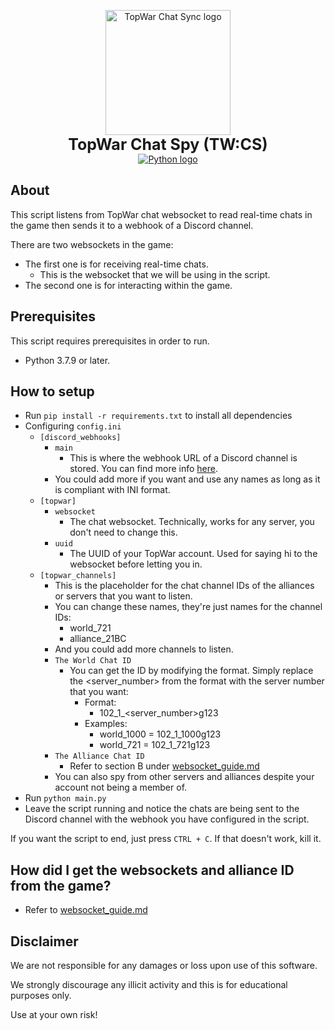 <p align="center">
    <img src="https://github.com/KeirLoire/topwar-discord-chat/blob/main/img/logo.png?raw=true" width="200" alt="TopWar Chat Sync logo"/><br>
    <b style="font-size:25px">TopWar Chat Spy (TW:CS)</b><br>
    <a href="https://www.python.org/downloads/release/python-379/"><img src="https://img.shields.io/badge/python-3.7-00a0dc?label=python&style=flat&logo=python" alt="Python logo"/></a>
</p>

## About

This script listens from TopWar chat websocket to read real-time chats in the game then sends it to a webhook of a Discord channel.

There are two websockets in the game:
- The first one is for receiving real-time chats.
  - This is the websocket that we will be using in the script.
- The second one is for interacting within the game.

## Prerequisites
This script requires prerequisites in order to run.

- Python 3.7.9 or later.

## How to setup
- Run `pip install -r requirements.txt` to install all dependencies
- Configuring `config.ini`
  - `[discord_webhooks]`
    - `main`
      - This is where the webhook URL of a Discord channel is stored. You can find more info [here](https://support.discord.com/hc/en-us/articles/228383668-Intro-to-Webhooks).
    - You could add more if you want and use any names as long as it is compliant with INI format.
  - `[topwar]`
    - `websocket`
      - The chat websocket. Technically, works for any server, you don't need to change this.
    - `uuid`
      - The UUID of your TopWar account. Used for saying hi to the websocket before letting you in.
  - `[topwar_channels]`
    - This is the placeholder for the chat channel IDs of the alliances or servers that you want to listen.
    - You can change these names, they're just names for the channel IDs:
      - world_721  
      - alliance_21BC  
    - And you could add more channels to listen.
    - `The World Chat ID`
      - You can get the ID by modifying the format. Simply replace the <server_number> from the format with the server number that you want:
        - Format: 
          - 102_1_<server_number>g123
        - Examples:
          - world_1000 = 102_1_1000g123
          - world_721 = 102_1_721g123
    - `The Alliance Chat ID`
      - Refer to section B under [websocket_guide.md](https://github.com/KeirLoire/topwar-chat-spy/blob/main/doc/websocket_guide.md)
    - You can also spy from other servers and alliances despite your account not being a member of.
- Run `python main.py`
- Leave the script running and notice the chats are being sent to the Discord channel with the webhook you have configured in the script.

If you want the script to end, just press `CTRL + C`. If that doesn't work, kill it.

## How did I get the websockets and alliance ID from the game?

- Refer to [websocket_guide.md](https://github.com/KeirLoire/topwar-chat-spy/blob/main/doc/websocket_guide.md)

## Disclaimer

We are not responsible for any damages or loss upon use of this software.

We strongly discourage any illicit activity and this is for educational purposes only.

Use at your own risk!